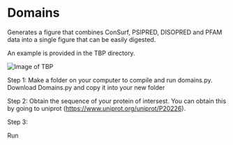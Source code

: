 # Domains
Generates a figure that combines ConSurf, PSIPRED, DISOPRED and PFAM data into a single figure that can be easily digested.

An example is provided in the TBP directory.

![Image of TBP](https://github.com/avibpatel/Domains/blob/master/TBP/TBP.png)

Step 1:
Make a folder on your computer to compile and run domains.py.
Download Domains.py and copy it into your new folder 

Step 2:
Obtain the sequence of your protein of intersest. You can obtain this by going to uniprot (https://www.uniprot.org/uniprot/P20226). 

Step 3:

Run 
